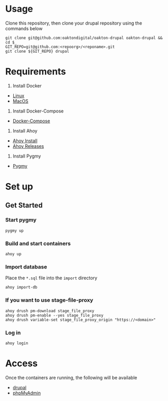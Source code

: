 # Usage

Clone this repository, then clone your drupal repository using the commands below

```
git clone git@github.com:oaktondigital/oakton-drupal oakton-drupal && cd $_
GIT_REPO=git@github.com:<repoorg>/<reponame>.git
git clone ${GIT_REPO} drupal
```

# Requirements
1. Install Docker
  * [Linux](https://docs.docker.com/install/linux/docker-ce/ubuntu/)
  * [MacOS](https://docs.docker.com/docker-for-mac/install/)

1. Install Docker-Compose
  * [Docker-Compose](https://docs.docker.com/compose/install/)

1. Install Ahoy
  * [Ahoy Install](https://github.com/ahoy-cli/ahoy)
  * [Ahoy Releases](https://github.com/ahoy-cli/ahoy/releases)

1. Install Pygmy
  * [Pygmy](https://docs.amazee.io/local_docker_development/pygmy.html#prerequisites)

# Set up
## Get Started
### Start pygmy
```
pygmy up
```
### Build and start containers
```
ahoy up
```
### Import database
Place the `*.sql` file into the `import` directory
```
ahoy import-db
```
### If you want to use stage-file-proxy
```
ahoy drush pm-download stage_file_proxy
ahoy drush pm-enable --yes stage_file_proxy
ahoy drush variable-set stage_file_proxy_origin "https://<domain>"
```
### Log in
```
ahoy login
```

# Access
Once the containers are running, the following will be available

* [drupal](http://drupal.local.oakton.digital)
* [phpMyAdmin](http://myadmin.local.oakton.digital:8089)
